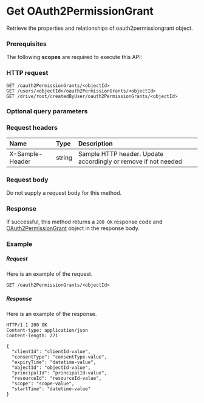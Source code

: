 # Get OAuth2PermissionGrant

Retrieve the properties and relationships of oauth2permissiongrant object.
### Prerequisites
The following **scopes** are required to execute this API: 
### HTTP request
<!-- { "blockType": "ignored" } -->
```http
GET /oauth2PermissionGrants/<objectId>
GET /users/<objectId>/oauth2PermissionGrants/<objectId>
GET /drive/root/createdByUser/oauth2PermissionGrants/<objectId>
```
### Optional query parameters

### Request headers
| Name       | Type | Description|
|:-----------|:------|:----------|
| X-Sample-Header  | string  | Sample HTTP header. Update accordingly or remove if not needed|

### Request body
Do not supply a request body for this method.
### Response
If successful, this method returns a `200 OK` response code and [OAuth2PermissionGrant](../resources/oauth2permissiongrant.md) object in the response body.
### Example
##### Request
Here is an example of the request.
<!-- {
  "blockType": "request",
  "name": "get_oauth2permissiongrant"
}-->
```http
GET /oauth2PermissionGrants/<objectId>
```
##### Response
Here is an example of the response.
<!-- {
  "blockType": "response",
  "truncated": false,
  "@odata.type": "microsoft.graph.oauth2permissiongrant"
} -->
```http
HTTP/1.1 200 OK
Content-type: application/json
Content-length: 271

{
  "clientId": "clientId-value",
  "consentType": "consentType-value",
  "expiryTime": "datetime-value",
  "objectId": "objectId-value",
  "principalId": "principalId-value",
  "resourceId": "resourceId-value",
  "scope": "scope-value",
  "startTime": "datetime-value"
}
```

<!-- uuid: 1ec6c637-d5ce-4c7c-8510-60a02b97903c
2015-10-25 13:14:09 UTC -->
<!-- {
  "type": "#page.annotation",
  "description": "Get OAuth2PermissionGrant",
  "keywords": "",
  "section": "documentation",
  "tocPath": ""
}-->
